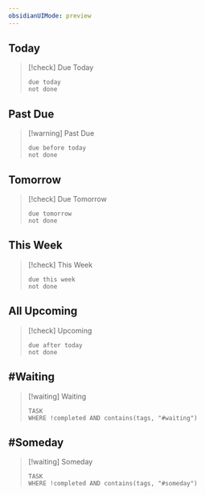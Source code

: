 ```yaml
---
obsidianUIMode: preview
---
```



## Today
> [!check] Due Today
> ```tasks
> due today
> not done
> ```

## Past Due
> [!warning] Past Due
> ```tasks
> due before today
> not done
> ```

## Tomorrow
> [!check] Due Tomorrow
> ```tasks
> due tomorrow
> not done
> ```

## This Week
> [!check] This Week
> ```tasks
> due this week
> not done
> ```

## All Upcoming
> [!check] Upcoming
> ```tasks
> due after today
> not done
> ```



## \#Waiting
> [!waiting] Waiting
> ```dataview
> TASK
> WHERE !completed AND contains(tags, "#waiting")
> ```


## \#Someday
> [!waiting] Someday
> ```dataview
> TASK
> WHERE !completed AND contains(tags, "#someday")
> ```


